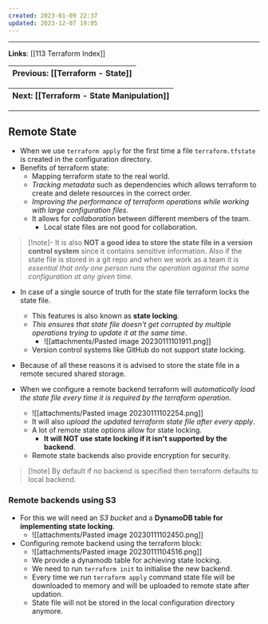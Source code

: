 ```yaml
---
created: 2023-01-09 22:37
updated: 2023-12-07 19:05
---
```

---
**Links**: [[113 Terraform Index]]

| Previous: [[Terraform - State]] |
|-|

| Next: [[Terraform - State Manipulation]] |
|-|

---
## Remote State
- When we use `terraform apply` for the first time a file `terraform.tfstate` is created in the configuration directory.
- Benefits of terraform state:
	- Mapping terraform state to the real world.
	- *Tracking metadata* such as dependencies which allows terraform to create and delete resources in the correct order.
	- *Improving the performance of terraform operations while working with large configuration files*.
	- It allows for *collaboration* between different members of the team.
		- Local state files are not good for collaboration.

> [!note]- It is also **NOT a good idea to store the state file in a version control system** since it contains sensitive information.
> Also if the state file is stored in a git repo and when we work as a team it is *essential that only one person runs the operation against the same configuration at any given time*.

- In case of a single source of truth for the state file terraform locks the state file.
	- This features is also known as **state locking**.
	- *This ensures that state file doesn't get corrupted by multiple operations trying to update it at the same time*.
		- ![[attachments/Pasted image 20230111101911.png]]
	- Version control systems like GitHub do not support state locking.

- Because of all these reasons it is advised to store the state file in a remote secured shared storage.
- When we configure a remote backend terraform will *automatically load the state file every time it is required by the terraform operation*.
	- ![[attachments/Pasted image 20230111102254.png]]
	- It will also *upload the updated terraform state file after every apply*.
	- A lot of remote state options allow for state locking.
		- **It will NOT use state locking if it isn't supported by the backend**.
	- Remote state backends also provide encryption for security.

> [!note] By default if no backend is specified then terraform defaults to local backend.

### Remote backends using S3
- For this we will need an *S3 bucket* and a **DynamoDB table for implementing state locking**.
	- ![[attachments/Pasted image 20230111102450.png]]
- Configuring remote backend using the terraform block:
	- ![[attachments/Pasted image 20230111104516.png]]
	- We provide a dynamodb table for achieving state locking.
	- We need to run `terraform init` to initialise the new backend.
	- Every time we run `terraform apply` command state file will be downloaded to memory and will be uploaded to remote state after updation.
	- State file will not be stored in the local configuration directory anymore.